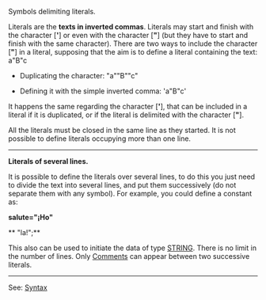 Symbols delimiting literals.

Literals are the **texts in inverted commas**. Literals may start and finish with the character [**'**] or even with the character [**&quot;**] (but they have to start and finish with the same character). There are two ways to include the character [**&quot;**] in a literal, supposing that the aim is to define a literal containing the text: a&quot;B&quot;c

 - Duplicating the character: &quot;a&quot;&quot;B&quot;&quot;c&quot;

 - Defining it with the simple inverted comma: 'a&quot;B&quot;c'

It happens the same regarding the character [**'**], that can be included in a literal if it is duplicated, or if the literal is delimited with the character [**&quot;**].

All the literals must be closed in the same line as they started. It is not possible to define literals occupying more than one line.

---------------------------------------


**Literals of several lines.**

It is possible to define the literals over several lines, to do this you just need to divide the
text into several lines, and put them successively (do not separate them with any symbol). 
For example, you could define a constant as:

**salute=&quot;&iexcl;Ho&quot;**

**       &quot;la!&quot;;**

This also can be used to initiate the data of type [STRING](data_of_type_string.md).
There is no limit in the number of lines. Only [Comments](definition_of_commentsdot.md)
can appear between two successive literals.


---------------------------------------
See: [Syntax](syntax_of_a_programdot.md)

